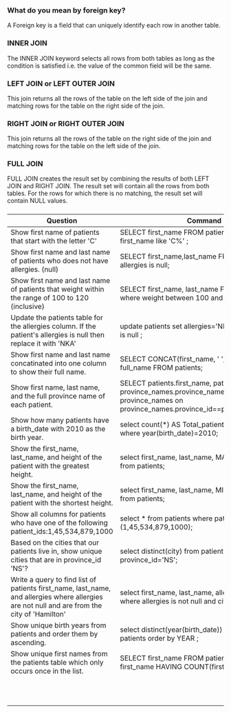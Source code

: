 ### What do you mean by foreign key? 
A Foreign key is a field that can uniquely identify each row in another table. 
### INNER JOIN
The INNER JOIN keyword selects all rows from both tables as long as the condition is satisfied i.e. the value of the common field will be the same.
### LEFT JOIN or LEFT OUTER JOIN
This join returns all the rows of the table on the left side of the join and matching rows for the table on the right side of the join. 
### RIGHT JOIN or RIGHT OUTER JOIN
This join returns all the rows of the table on the right side of the join and matching rows for the table on the left side of the join. 
### FULL JOIN
FULL JOIN creates the result set by combining the results of both LEFT JOIN and RIGHT JOIN. The result set will contain all the rows from both tables. 
For the rows for which there is no matching, the result set will contain NULL values.
### 
|   Question | Command |
| --- | ----------- |
|Show first name of patients that start with the letter 'C'| SELECT first_name FROM patients where first_name like 'C%' ;| 
|Show first name and last name of patients who does not have allergies. (null)| SELECT first_name,last_name  FROM patients where allergies is null; |
|Show first name and last name of patients that weight within the range of 100 to 120 (inclusive)|SELECT first_name, last_name FROM patients where  weight between 100 and 120 ;|
|Update the patients table for the allergies column. If the patient's allergies is null then replace it with 'NKA'|update patients set allergies='NKA' where allergies is null ;|
|Show first name and last name concatinated into one column to show their full name.|SELECT CONCAT(first_name, ' ', last_name) AS full_name FROM patients;|
|Show first name, last name, and the full province name of each patient.|SELECT patients.first_name, patients.last_name, province_names.province_name from patients join province_names on province_names.province_id==patients.province_id;|
|Show how many patients have a birth_date with 2010 as the birth year.|select count(*) AS Total_patient from patients where year(birth_date)=2010;|
|Show the first_name, last_name, and height of the patient with the greatest height.|select first_name, last_name, MAX(height) as height from patients;|
|Show the first_name, last_name, and height of the patient with the shortest height.|select first_name, last_name, MIN(height) as height from patients;|
|Show all columns for patients who have one of the following patient_ids:1,45,534,879,1000| select * from patients where patient_id IN (1,45,534,879,1000);|
|Based on the cities that our patients live in, show unique cities that are in province_id 'NS'?|select distinct(city) from patients where province_id='NS'; |
|Write a query to find list of patients first_name, last_name, and allergies where allergies are not null and are from the city of 'Hamilton'|select first_name, last_name, allergies from patients where allergies is not null and city='Hamilton'; |
|Show unique birth years from patients and order them by ascending.|select distinct(year(birth_date)) as year from patients order by YEAR ;|
|Show unique first names from the patients table which only occurs once in the list.| SELECT first_name FROM patients GROUP BY first_name HAVING COUNT(first_name) = 1|
|||
|||
|||
|||
|||
|||
|||
|||
|||
|||
|||


### 
### 
### 
### 
### 
### 
### 
### 
